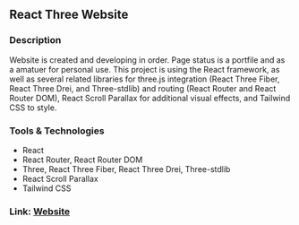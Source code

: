 ## React Three Website

### Description
 Website is created and developing in order. Page status is a portfile and as a amatuer for personal use. This project is using the React framework, as well as several related libraries for three.js integration (React Three Fiber, React Three Drei, and Three-stdlib) and routing (React Router and React Router DOM), React Scroll Parallax for additional visual effects, and Tailwind CSS to style. 

### Tools & Technologies
 * React
 * React Router, React Router DOM 
 * Three, React Three Fiber, React Three Drei, Three-stdlib
 * React Scroll Parallax
 * Tailwind CSS

### Link: [Website](https://danyatcode.github.io/react-three-website/)

